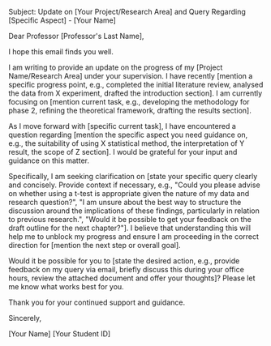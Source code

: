 Subject: Update on [Your Project/Research Area] and Query Regarding [Specific Aspect] - [Your Name]

Dear Professor [Professor's Last Name],

I hope this email finds you well.

I am writing to provide an update on the progress of my [Project Name/Research Area] under your supervision. I have recently [mention a specific progress point, e.g., completed the initial literature review, analysed the data from X experiment, drafted the introduction section]. I am currently focusing on [mention current task, e.g., developing the methodology for phase 2, refining the theoretical framework, drafting the results section].

As I move forward with [specific current task], I have encountered a question regarding [mention the specific aspect you need guidance on, e.g., the suitability of using X statistical method, the interpretation of Y result, the scope of Z section]. I would be grateful for your input and guidance on this matter.

Specifically, I am seeking clarification on [state your specific query clearly and concisely. Provide context if necessary, e.g., "Could you please advise on whether using a t-test is appropriate given the nature of my data and research question?", "I am unsure about the best way to structure the discussion around the implications of these findings, particularly in relation to previous research.", "Would it be possible to get your feedback on the draft outline for the next chapter?"]. I believe that understanding this will help me to unblock my progress and ensure I am proceeding in the correct direction for [mention the next step or overall goal].

Would it be possible for you to [state the desired action, e.g., provide feedback on my query via email, briefly discuss this during your office hours, review the attached document and offer your thoughts]? Please let me know what works best for you.

Thank you for your continued support and guidance.

Sincerely,

[Your Name]
[Your Student ID]